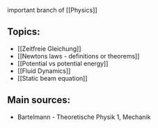 important branch of [[Physics]]


## Topics:
- [[Zeitfreie Gleichung]]
- [[Newtons laws - definitions or theorems]]
- [[Potential vs potential energy]]
- [[Fluid Dynamics]]
- [[Static beam equation]]


## Main sources:
- Bartelmann - Theoretische Physik 1, Mechanik